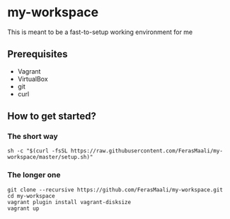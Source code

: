 # my-workspace
This is meant to be a fast-to-setup working environment for me

## Prerequisites
- Vagrant
- VirtualBox
- git
- curl

## How to get started?

### The short way
```
sh -c "$(curl -fsSL https://raw.githubusercontent.com/FerasMaali/my-workspace/master/setup.sh)"
```

### The longer one
```
git clone --recursive https://github.com/FerasMaali/my-workspace.git
cd my-workspace
vagrant plugin install vagrant-disksize
vagrant up
```
